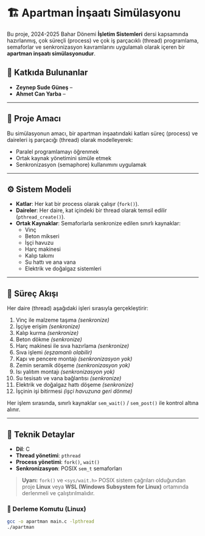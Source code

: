 # 🏗️ Apartman İnşaatı Simülasyonu

Bu proje, 2024-2025 Bahar Dönemi **İşletim Sistemleri** dersi kapsamında hazırlanmış, çok süreçli (process) ve çok iş parçacıklı (thread) programlama, semaforlar ve senkronizasyon kavramlarını uygulamalı olarak içeren bir **apartman inşaatı simülasyonudur**.

## 👥 Katkıda Bulunanlar

- **Zeynep Sude Güneş** –
- **Ahmet Can Yarba** –

---

## 🎯 Proje Amacı

Bu simülasyonun amacı, bir apartman inşaatındaki katları süreç (process) ve daireleri iş parçacığı (thread) olarak modelleyerek:

- Paralel programlamayı öğrenmek
- Ortak kaynak yönetimini simüle etmek
- Senkronizasyon (semaphore) kullanımını uygulamak

---

## ⚙️ Sistem Modeli

- **Katlar**: Her kat bir process olarak çalışır (`fork()`).
- **Daireler**: Her daire, kat içindeki bir thread olarak temsil edilir (`pthread_create()`).
- **Ortak Kaynaklar**: Semaforlarla senkronize edilen sınırlı kaynaklar:
  - Vinç
  - Beton mikseri
  - İşçi havuzu
  - Harç makinesi
  - Kalıp takımı
  - Su hattı ve ana vana
  - Elektrik ve doğalgaz sistemleri

---

## 🔄 Süreç Akışı

Her daire (thread) aşağıdaki işleri sırasıyla gerçekleştirir:

1. Vinç ile malzeme taşıma *(senkronize)*
2. İşçiye erişim *(senkronize)*
3. Kalıp kurma *(senkronize)*
4. Beton dökme *(senkronize)*
5. Harç makinesi ile sıva hazırlama *(senkronize)*
6. Sıva işlemi *(eşzamanlı olabilir)*
7. Kapı ve pencere montajı *(senkronizasyon yok)*
8. Zemin seramik döşeme *(senkronizasyon yok)*
9. Isı yalıtım montajı *(senkronizasyon yok)*
10. Su tesisatı ve vana bağlantısı *(senkronize)*
11. Elektrik ve doğalgaz hattı döşeme *(senkronize)*
12. İşçinin işi bitirmesi *(işçi havuzuna geri dönme)*

Her işlem sırasında, sınırlı kaynaklar `sem_wait()` / `sem_post()` ile kontrol altına alınır.

---

## 🧪 Teknik Detaylar

- **Dil**: C
- **Thread yönetimi**: `pthread`
- **Process yönetimi**: `fork()`, `wait()`
- **Senkronizasyon**: POSIX `sem_t` semaforları

> **Uyarı:** `fork()` ve `<sys/wait.h>` POSIX sistem çağrıları olduğundan proje **Linux** veya **WSL (Windows Subsystem for Linux)** ortamında derlenmeli ve çalıştırılmalıdır.

### 🔧 Derleme Komutu (Linux)
```bash
gcc -o apartman main.c -lpthread
./apartman

